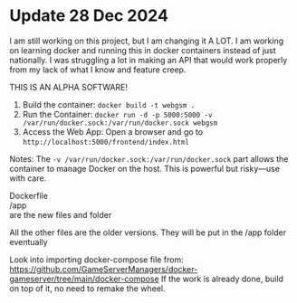 # Update 28 Dec 2024
I am still working on this project, but I am changing it A LOT.
I am working on learning docker and running this in docker containers instead of just nationally.
I was struggling a lot in making an API that would work properly from my lack of what I know and feature creep.


THIS IS AN ALPHA SOFTWARE!


1. Build the container: `docker build -t webgsm .`
2. Run the Container: `docker run -d -p 5000:5000 -v /var/run/docker.sock:/var/run/docker.sock webgsm`
3. Access the Web App: Open a browser and go to `http://localhost:5000/frontend/index.html`

Notes:
The `-v /var/run/docker.sock:/var/run/docker.sock` part allows the container to manage Docker on the host. This is powerful but risky—use with care.



Dockerfile  
/app  
are the new files and folder  

All the other files are the older versions. They will be put in the /app folder eventually


Look into importing docker-compose file from:
https://github.com/GameServerManagers/docker-gameserver/tree/main/docker-compose
If the work is already done, build on top of it, no need to remake the wheel.
